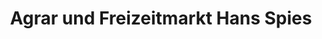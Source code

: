 ---
title: "Agrar und Freizeitmarkt Hans Spies"
url: /hermeskeil/agrar-und-freizeitmarkt-hans-spies/
shop: Supermarkt
---